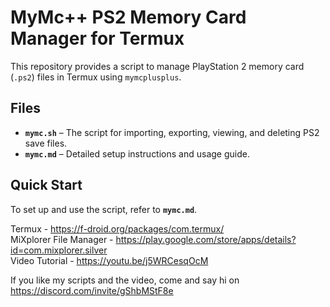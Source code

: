 # MyMc++ PS2 Memory Card Manager for Termux  

This repository provides a script to manage PlayStation 2 memory card (`.ps2`) files in Termux using `mymcplusplus`.  

## Files  

- **`mymc.sh`** – The script for importing, exporting, viewing, and deleting PS2 save files.  
- **`mymc.md`** – Detailed setup instructions and usage guide.  

## Quick Start  

To set up and use the script, refer to **`mymc.md`**.  

Termux - https://f-droid.org/packages/com.termux/  
MiXplorer File Manager - https://play.google.com/store/apps/details?id=com.mixplorer.silver  
Video Tutorial - https://youtu.be/j5WRCesqOcM  

If you like my scripts and the video, come and say hi on https://discord.com/invite/gShbMStF8e
